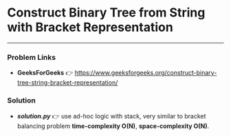 # Construct Binary Tree from String with Bracket Representation

---

### Problem Links
- **__GeeksForGeeks__** :point_right: https://www.geeksforgeeks.org/construct-binary-tree-string-bracket-representation/

### Solution
- **_solution.py_** :point_right: use ad-hoc logic with stack, very similar to bracket balancing problem **time-complexity O(N)**, **space-complexity O(N)**.
